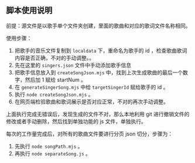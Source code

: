 ## 脚本使用说明
前提：源文件是以歌手单个文件夹创建，里面的歌曲和对应的歌词文件名称相同。

使用步骤：
1. 把歌手的音乐文件复制到 `localdata` 下，重命名为歌手的 id ，检查歌曲歌词内容是否正确，不对的手动调整。。
2. 先在这里的 `singers.json` 文件中手动添加歌手信息
3. 把歌手信息放入到 `createSongJson.mjs` 中，找到上次生成歌曲的最后一个数字，然后加 1 赋给 startNum 。
4. 在  `generateSingerSong.mjs` 中给 `targetSingerId` 赋给歌手的 id 。
5. 执行 `node createSongJson.mjs` 。
6. 在网页端检验歌曲和歌词展示是否对应正常，不对的再次手动调整。

上面执行完成无错误后，发现生成的文件不对，那么本地利用 git 进行撤销文件的修改或者手动删除，然后找到单独功能的 js 文件，单独执行。


每次的工作量完成后，对所有的歌曲文件要进行分页 json 切分，步骤为：
1. 先执行 `node songPath.mjs` 。
2. 再执行 `node separateSong.js` 。
